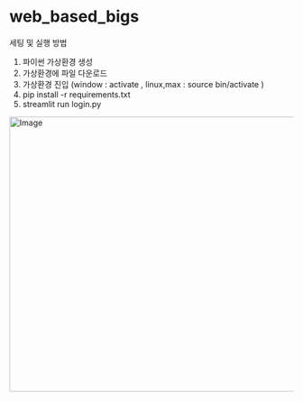 # web_based_bigs

세팅 및 실행 방법

1. 파이썬 가상환경 생성
2. 가상환경에 파일 다운로드
3. 가상환경 진입 (window : activate ,  linux,max : source bin/activate )
4. pip install -r requirements.txt
5. streamlit run login.py

<img width="783" height="488" alt="Image" src="https://github.com/user-attachments/assets/d1e646c1-1d0e-471f-8b2d-e5d926d19f12" />
